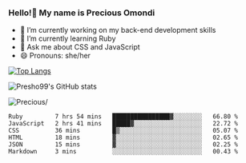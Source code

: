 ### Hello!👋 My name is Precious Omondi 

- 🔭 I’m currently working on my back-end development skills
- 🌱 I’m currently learning Ruby
- 💬 Ask me about CSS and JavaScript
- 😄 Pronouns: she/her



[![Top Langs](https://github-readme-stats.vercel.app/api/top-langs/?username=Presho99&langs_count=8&theme=dark)](https://github.com/Presho99/github-readme-stats)

![Presho99's GitHub stats](https://github-readme-stats.vercel.app/api?username=Presho99&show_icons=true&theme=dark)


<p align="left"> <img src=https://komarev.com/ghpvc/?username=Presho99&color=blueviolet alt=Precious/></p>






<!--START_SECTION:waka-->

```text
Ruby         7 hrs 54 mins   ████████████████▓░░░░░░░░   66.80 %
JavaScript   2 hrs 41 mins   █████▓░░░░░░░░░░░░░░░░░░░   22.72 %
CSS          36 mins         █▒░░░░░░░░░░░░░░░░░░░░░░░   05.07 %
HTML         18 mins         ▓░░░░░░░░░░░░░░░░░░░░░░░░   02.65 %
JSON         15 mins         ▓░░░░░░░░░░░░░░░░░░░░░░░░   02.25 %
Markdown     3 mins          ░░░░░░░░░░░░░░░░░░░░░░░░░   00.43 %
```

<!--END_SECTION:waka-->

